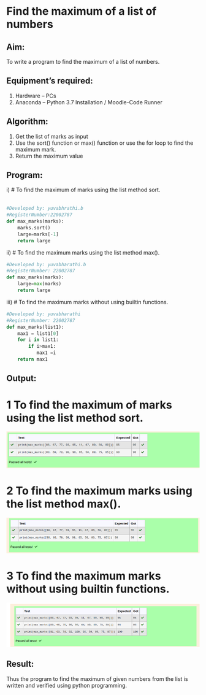 # Find the maximum of a list of numbers
## Aim:
To write a program to find the maximum of a list of numbers.
## Equipment’s required:
1.	Hardware – PCs
2.	Anaconda – Python 3.7 Installation / Moodle-Code Runner
## Algorithm:
1.	Get the list of marks as input
2.	Use the sort() function or max() function or use the for loop to find the maximum mark.
3.	Return the maximum value
## Program:

i)	# To find the maximum of marks using the list method sort.
```Python

#Developed by: yuvabhrathi.b
#RegisterNumber:22002787 
def max_marks(marks):
    marks.sort()
    large=marks[-1]
    return large

```

ii)	# To find the maximum marks using the list method max().
```Python
#Developed by: yuvabharathi.b
#RegisterNumber: 22002787
def max_marks(marks):
    large=max(marks)
    return large


```

iii) # To find the maximum marks without using builtin functions.
```Python
#Developed by: yuvabharathi
#RegisterNumber: 22002787
def max_marks(list1):
    max1 = list1[0]
    for i in list1:
        if i>max1:
           max1 =i
    return max1 


```

## Output:
# 1 To find the maximum of marks using the list method sort.
![output](/q1.png)

# 2 To find the maximum marks using the list method max().
![output](/q2.png)

# 3 To find the maximum marks without using builtin functions.
![output](/q3.png)

## Result:
Thus the program to find the maximum of given numbers from the list is written and verified using python programming.



